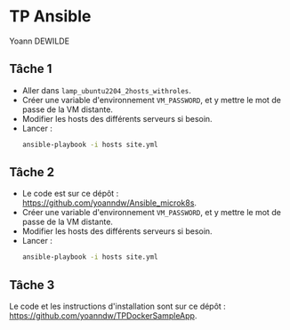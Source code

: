 # TP Ansible

Yoann DEWILDE

## Tâche 1

- Aller dans `lamp_ubuntu2204_2hosts_withroles`.
- Créer une variable d'environnement `VM_PASSWORD`, et y mettre le mot de passe de la VM distante.
- Modifier les hosts des différents serveurs si besoin.
- Lancer :
    ```sh
    ansible-playbook -i hosts site.yml
    ```

## Tâche 2

- Le code est sur ce dépôt : https://github.com/yoanndw/Ansible_microk8s.
- Créer une variable d'environnement `VM_PASSWORD`, et y mettre le mot de passe de la VM distante.
- Modifier les hosts des différents serveurs si besoin.
- Lancer :
    ```sh
    ansible-playbook -i hosts site.yml
    ```

## Tâche 3

Le code et les instructions d'installation sont sur ce dépôt : https://github.com/yoanndw/TPDockerSampleApp.